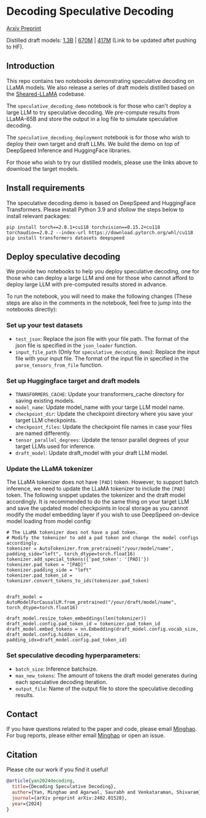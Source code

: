 # Decoding Speculative Decoding
[Arxiv Preprint](https://arxiv.org/pdf/2402.01528.pdf)

Distilled draft models: [1.3B]() | [670M]() | [417M]() (Link to be updated aftet pushing to HF).

## Introduction
This repo contains two notebooks demonstrating speculative decoding on LLaMA models. We also release a series of draft models distilled based on the [Sheared-LLaMA](https://github.com/princeton-nlp/LLM-Shearing) codebase. 

The `speculative_decoding_demo` notebook is for those who can't deploy a large LLM to try speculative decoding. We pre-compute results from LLaMA-65B and store the output in a log file to simulate speculative decoding.

The `speculative_decoding_deployment` notebook is for those who wish to deploy their own target and draft LLMs. We build the demo on top of DeepSpeed Inference and HuggingFace libraries.

For those who wish to try our distilled models, please use the links above to download the target models.

## Install requirements
The speculative decoding demo is based on DeepSpeed and HuggingFace Transformers. Please install Python 3.9 and sfollow the steps below to install relevant packages:
```
pip install torch==2.0.1+cu118 torchvision==0.15.2+cu118 torchaudio==2.0.2 --index-url https://download.pytorch.org/whl/cu118
pip install transformers datasets deepspeed
```

## Deploy speculative decoding
We provide two notebooks to help you deploy speculative decoding, one for those who can deploy a large LLM and one for those who cannot afford to deploy large LLM with pre-computed results stored in advance.

To run the notebook, you will need to make the following changes (These steps are also in the comments in the notebook, feel free to jump into the notebooks directly):

### Set up your test datasets
- `test_json`: Replace the json file with your file path. The format of the json file is specified in the `json_loader` function.
- `input_file_path` (Only for `speculative_decoding_demo`): Replace the input file with your input file. The format of the input file in specified in the `parse_tensors_from_file` function. 

### Set up Huggingface target and draft models
- `TRANSFORMERS_CACHE`: Update your transformers_cache directory for saving existing models.
- `model_name`: Update model_name with your targe LLM model name.
- `checkpoint_dir`: Update the checkpoint directory where you save your target LLM checkpoints.
- `checkpoint_files`: Update the checkpoint file names in case your files are named differently.
- `tensor_parallel_degrees`: Update the tensor parallel degrees of your target LLMs used for inference.
- `draft_model`: Update draft_model with your draft LLM model.

### Update the LLaMA tokenizer
The LLaMA tokenizer does not have `[PAD]` token. However, to support batch inference, we need to update the LLaMA tokenizer to include the `[PAD]` token. The following snippet updates the tokenizer and the draft model accordingly. It is recommended to do the same thing on your target LLM and save the updated model checkpoints in local storage as you cannot modify the model embedding layer if you wish to use DeepSpeed on-device model loading from model config:
```
# The LLaMA tokenizer does not have a pad token. 
# Modify the tokenizer to add a pad token and change the model configs accordingly.
tokenizer = AutoTokenizer.from_pretrained("/your/model/name", padding_side="left", torch_dtype=torch.float16)
tokenizer.add_special_tokens({'pad_token': '[PAD]'})
tokenizer.pad_token = "[PAD]"
tokenizer.padding_side = "left"
tokenizer.pad_token_id = tokenizer.convert_tokens_to_ids(tokenizer.pad_token)


draft_model = AutoModelForCausalLM.from_pretrained("/your/draft/model/name", torch_dtype=torch.float16)

draft_model.resize_token_embeddings(len(tokenizer))
draft_model.config.pad_token_id = tokenizer.pad_token_id
draft_model.embed_tokens = nn.Embedding(draft_model.config.vocab_size, draft_model.config.hidden_size, padding_idx=draft_model.config.pad_token_id)
```

### Set speculative decoding hyperparameters:

- `batch_size`: Inference batchsize.
- `max_new_tokens`: The amount of tokens the draft model generates during each speculative decoding iteration.
- `output_file`: Name of the output file to store the speculative decoding results.

## Contact
If you have questions related to the paper and code, please email [Minghao](myan@cs.wisc.edu). For bug reports, please either email [Minghao](myan@cs.wisc.edu) or open an issue.

## Citation
Please cite our work if you find it useful!

```bibtex
@article{yan2024decoding,
  title={Decoding Speculative Decoding},
  author={Yan, Minghao and Agarwal, Saurabh and Venkataraman, Shivaram},
  journal={arXiv preprint arXiv:2402.01528},
  year={2024}
}
```









